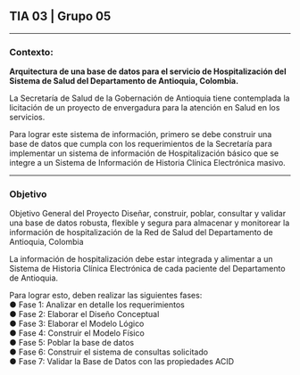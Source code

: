 ## TIA 03 | Grupo 05
------
### **Contexto:**

**Arquitectura de una base de datos para el servicio de Hospitalización del
Sistema de Salud del Departamento de Antioquia, Colombia.**  

La Secretaría de Salud de la Gobernación de Antioquia tiene contemplada la licitación de un
proyecto de envergadura para la atención en Salud en los servicios.  

Para lograr este sistema de información, primero se debe construir 
una base de datos que cumpla con los requerimientos de la Secretaría para implementar un
sistema de información de Hospitalización básico que se integre a un Sistema de Información de
Historia Clínica Electrónica masivo.

------
### **Objetivo**

Objetivo General del Proyecto
Diseñar, construir, poblar, consultar y validar una
base de datos robusta, flexible y segura para almacenar y monitorear la información de hospitalización
de la Red de Salud del Departamento de Antioquia, Colombia

La información de hospitalización debe estar integrada y alimentar a un Sistema de Historia
Clínica Electrónica de cada paciente del Departamento de Antioquia.

Para lograr esto, deben realizar las siguientes fases:  
● Fase 1: Analizar en detalle los requerimientos  
● Fase 2: Elaborar el Diseño Conceptual  
● Fase 3: Elaborar el Modelo Lógico  
● Fase 4: Construir el Modelo Físico  
● Fase 5: Poblar la base de datos  
● Fase 6: Construir el sistema de consultas solicitado  
● Fase 7: Validar la Base de Datos con las propiedades ACID  
